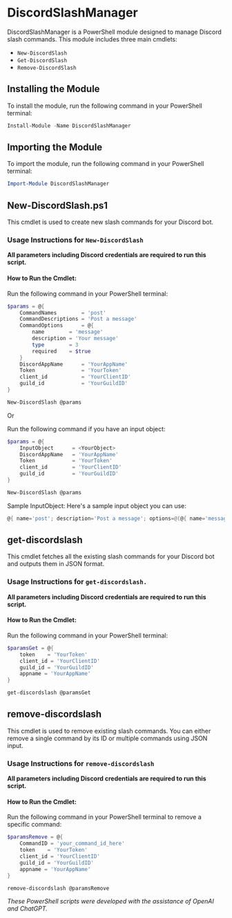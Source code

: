 # DiscordSlashManager

DiscordSlashManager is a PowerShell module designed to manage Discord slash commands. This module includes three main cmdlets:

- `New-DiscordSlash`
- `Get-DiscordSlash`
- `Remove-DiscordSlash`

## Installing the Module

To install the module, run the following command in your PowerShell terminal:

```powershell
Install-Module -Name DiscordSlashManager
```

## Importing the Module

To import the module, run the following command in your PowerShell terminal:

```powershell
Import-Module DiscordSlashManager
```

## New-DiscordSlash.ps1

This cmdlet is used to create new slash commands for your Discord bot.

### Usage Instructions for `New-DiscordSlash`

**All parameters including Discord credentials are required to run this script.**

#### How to Run the Cmdlet:

Run the following command in your PowerShell terminal:

```powershell
$params = @{
    CommandNames        = 'post'
    CommandDescriptions = 'Post a message'
    CommandOptions      = @{
        name        = 'message'
        description = 'Your message'
        type        = 3
        required    = $true
    }
    DiscordAppName      = 'YourAppName'
    Token               = 'YourToken'
    client_id           = 'YourClientID'
    guild_id            = 'YourGuildID'
}

New-DiscordSlash @params
```

Or

Run the following command if you have an input object:

```powershell
$params = @{
    InputObject      = <YourObject>
    DiscordAppName   = 'YourAppName'
    Token            = 'YourToken'
    client_id        = 'YourClientID'
    guild_id         = 'YourGuildID'
}

New-DiscordSlash @params
```

Sample InputObject:
Here's a sample input object you can use:

```powershell
@{ name='post'; description='Post a message'; options=@(@{ name='message'; description='Your message'; type=3; required=$true }) }
```

## get-discordslash

This cmdlet fetches all the existing slash commands for your Discord bot and outputs them in JSON format.

### Usage Instructions for `get-discordslash.`

**All parameters including Discord credentials are required to run this script.**

#### How to Run the Cmdlet:

Run the following command in your PowerShell terminal:

```powershell
$paramsGet = @{
    token    = 'YourToken'
    client_id = 'YourClientID'
    guild_id = 'YourGuildID'
    appname = 'YourAppName'
}

get-discordslash @paramsGet
```

## remove-discordslash

This cmdlet is used to remove existing slash commands. You can either remove a single command by its ID or multiple commands using JSON input.

### Usage Instructions for `remove-discordslash`

**All parameters including Discord credentials are required to run this script.**

#### How to Run the Cmdlet:

Run the following command in your PowerShell terminal to remove a specific command:

```powershell
$paramsRemove = @{
    CommandID = 'your_command_id_here'
    token    = 'YourToken'
    client_id = 'YourClientID'
    guild_id = 'YourGuildID'
    appname = 'YourAppName'
}

remove-discordslash @paramsRemove
```

*These PowerShell scripts were developed with the assistance of OpenAI and ChatGPT.*
